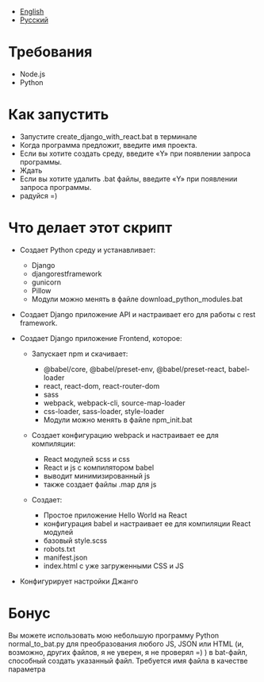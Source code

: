 * [English](README.md)
* [Русский](README-ru.md)


# Требования
- Node.js
- Python

# Как запустить

- Запустите create_django_with_react.bat в терминале
- Когда программа предложит, введите имя проекта.
- Если вы хотите создать среду, введите «Y» при появлении запроса программы.
- Ждать
- Если вы хотите удалить .bat файлы, введите «Y» при появлении запроса программы.
- радуйся =)

# Что делает этот скрипт

- Создает Python среду и устанавливает:
  - Django
  - djangorestframework
  - gunicorn
  - Pillow
  - Модули можно менять в файле download_python_modules.bat

- Создает Django приложение API и настраивает его для работы с rest framework.

- Создает Django приложение Frontend, которое:
    - Запускает npm и скачивает:
        - @babel/core, @babel/preset-env, @babel/preset-react, babel-loader
        - react, react-dom, react-router-dom
        - sass
        - webpack, webpack-cli, source-map-loader
        - css-loader, sass-loader, style-loader
        - Модули можно менять в файле npm_init.bat
   
    - Создает конфигурацию webpack и настраивает ее для компиляции:
        - React модулей scss и css
        - React и js с компилятором babel
        - выводит минимизированный js
        - также создает файлы .map для js
  
    - Создает:
        - Простое приложение Hello World на React
        - конфигурация babel и настраивает ее для компиляции React модулей
        - базовый style.scss
        - robots.txt
        - manifest.json
        - index.html с уже загруженными CSS и JS
- Конфигурирует настройки Джанго

# Бонус
Вы можете использовать мою небольшую программу Python normal_to_bat.py для преобразования любого JS, JSON или HTML (и, возможно, других файлов, я не уверен, я не проверял =) ) в bat-файл, способный создать указанный файл.
Требуется имя файла в качестве параметра